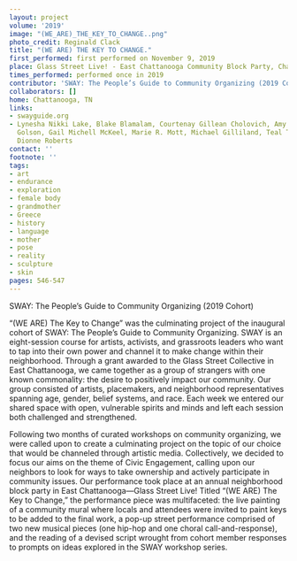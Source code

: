 ```yaml
---
layout: project
volume: '2019'
image: "(WE_ARE)_THE_KEY_TO_CHANGE..png"
photo_credit: Reginald Clack
title: "(WE ARE) THE KEY TO CHANGE."
first_performed: first performed on November 9, 2019
place: Glass Street Live! - East Chattanooga Community Block Party, Chattanooga, TN
times_performed: performed once in 2019
contributor: 'SWAY: The People’s Guide to Community Organizing (2019 Cohort)'
collaborators: []
home: Chattanooga, TN
links:
- swayguide.org
- Lynesha Nikki Lake, Blake Blamalam, Courtenay Gillean Cholovich, Amy Diane, Caleb
  Golson, Gail Michell McKeel, Marie R. Mott, Michael Gilliland, Teal Thibaud, Erika
  Dionne Roberts
contact: ''
footnote: ''
tags:
- art
- endurance
- exploration
- female body
- grandmother
- Greece
- history
- language
- mother
- pose
- reality
- sculpture
- skin
pages: 546-547
---
```


SWAY: The People’s Guide to Community Organizing (2019 Cohort)

“(WE ARE) The Key to Change” was the culminating project of the inaugural cohort of SWAY: The People’s Guide to Community Organizing. SWAY is an eight-session course for artists, activists, and grassroots leaders who want to tap into their own power and channel it to make change within their neighborhood. Through a grant awarded to the Glass Street Collective in East Chattanooga, we came together as a group of strangers with one known commonality: the desire to positively impact our community. Our group consisted of artists, placemakers, and neighborhood representatives spanning age, gender, belief systems, and race. Each week we entered our shared space with open, vulnerable spirits and minds and left each session both challenged and strengthened.

Following two months of curated workshops on community organizing, we were called upon to create a culminating project on the topic of our choice that would be channeled through artistic media. Collectively, we decided to focus our aims on the theme of Civic Engagement, calling upon our neighbors to look for ways to take ownership and actively participate in community issues. Our performance took place at an annual neighborhood block party in East Chattanooga—Glass Street Live! Titled “(WE ARE) The Key to Change,” the performance piece was multifaceted: the live painting of a community mural where locals and attendees were invited to paint keys to be added to the final work, a pop-up street performance comprised of two new musical pieces (one hip-hop and one choral call-and-response), and the reading of a devised script wrought from cohort member responses to prompts on ideas explored in the SWAY workshop series.
